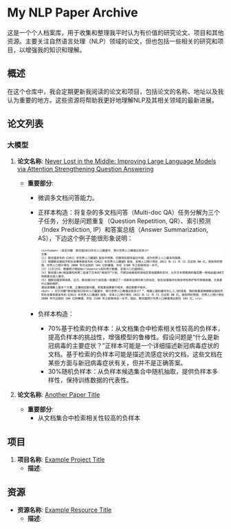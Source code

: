 # My NLP Paper Archive

这是一个个人档案库，用于收集和整理我平时认为有价值的研究论文、项目和其他资源。主要关注自然语言处理（NLP）领域的论文，但也包括一些相关的研究和项目，以增强我的知识和理解。


## 概述

在这个仓库中，我会定期更新我阅读的论文和项目，包括论文的名称、地址以及我认为重要的地方。这些资源将帮助我更好地理解NLP及其相关领域的最新进展。

## 论文列表

### 大模型

1. **论文名称**: [Never Lost in the Middle: Improving Large Language Models via Attention Strengthening Question Answering](https://arxiv.org/abs/2311.09198)
   - **重要部分**: 
   
     - 微调多文档问答能力。
   
     - 正样本构造：将复杂的多文档问答（Multi-doc QA）任务分解为三个子任务，分别是问题重复（Question Repetition, QR）、索引预测（Index Prediction, IP）和答案总结（Answer Summarization, AS），下边这个例子能很形象说明：
   
       ![image-20240711190228310](image/image-20240711190228310.png)
   
     - 负样本构造：
   
       - 70%基于检索的负样本：从文档集合中检索相关性较高的负样本，提高负样本的挑战性，增强模型的鲁棒性。假设问题是“什么是新冠病毒的主要症状？”正样本可能是一个详细描述新冠病毒症状的文档。基于检索的负样本可能是描述流感症状的文档，这些文档在某些方面与新冠病毒症状有关，但并不是正确答案。
       - 30%随机负样本：从负样本候选集合中随机抽取，提供负样本多样性，保持训练数据的代表性。
   
2. **论文名称**: [Another Paper Title](http://example.com)
   - **重要部分**:
     - 从文档集合中检索相关性较高的负样本



## 项目

1. **项目名称**: [Example Project Title](http://example.com)
   - **描述**: 

## 资源

- **资源名称**: [Example Resource Title](http://example.com)
  - **描述**: 